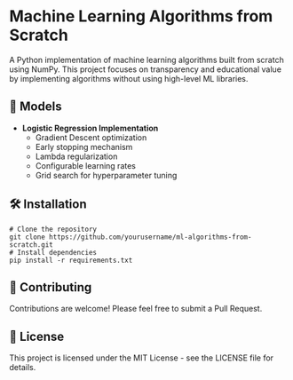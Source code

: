 # Machine Learning Algorithms from Scratch

A Python implementation of machine learning algorithms built from scratch using NumPy. This project focuses on transparency and educational value by implementing algorithms without using high-level ML libraries.

## 🎯 Models

-   **Logistic Regression Implementation**
    -   Gradient Descent optimization
    -   Early stopping mechanism
    -   Lambda regularization
    -   Configurable learning rates
    -   Grid search for hyperparameter tuning

## 🛠️ Installation

```
# Clone the repository
git clone https://github.com/yourusername/ml-algorithms-from-scratch.git
# Install dependencies
pip install -r requirements.txt
```

## 🤝 Contributing

Contributions are welcome! Please feel free to submit a Pull Request.

## 📝 License

This project is licensed under the MIT License - see the LICENSE file for details.
